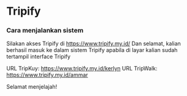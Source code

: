 # Tripify
### Cara menjalankan sistem
Silakan akses Tripify di https://www.tripify.my.id/
Dan selamat, kalian berhasil masuk ke dalam sistem Tripify apabila di layar kalian sudah tertampil interface Tripify

URL TripKuy: https://www.tripify.my.id/kerlyn
URL TripWalk: https://www.tripify.my.id/ammar

Selamat menjelajah!
